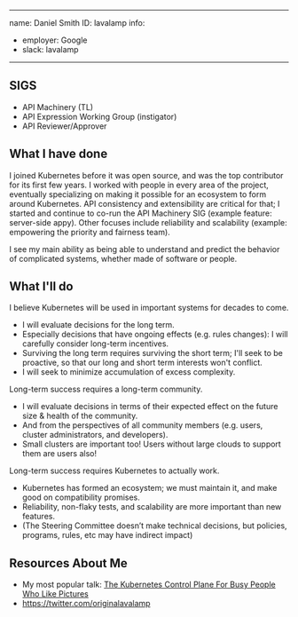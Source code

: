 
-------------------------------------------------------------
name: Daniel Smith
ID: lavalamp
info:
  - employer: Google
  - slack: lavalamp
-------------------------------------------------------------

## SIGS

- API Machinery (TL)
- API Expression Working Group (instigator) 
- API Reviewer/Approver

## What I have done

I joined Kubernetes before it was open source, and was the top contributor for its first few years.
I worked with people in every area of the project, eventually specializing on making it
possible for an ecosystem to form around Kubernetes. API consistency and extensibility are critical for
that; I started and continue to co-run the API Machinery SIG (example feature: server-side
appy). Other focuses include reliability and scalability (example: empowering the priority and fairness team). 

I see my main ability as being able to understand and predict the behavior of complicated systems, whether made of software or people.

## What I'll do

I believe Kubernetes will be used in important systems for decades to come.
- I will evaluate decisions for the long term.
- Especially decisions that have ongoing effects (e.g. rules changes): I will carefully consider long-term incentives.
- Surviving the long term requires surviving the short term; I'll seek to be proactive, so that our long and short term interests won't conflict.
- I will seek to minimize accumulation of excess complexity.

Long-term success requires a long-term community.
- I will evaluate decisions in terms of their expected effect on the future size & health of the community.
- And from the perspectives of all community members (e.g. users, cluster administrators, and developers).
- Small clusters are important too! Users without large clouds to support them are users also!

Long-term success requires Kubernetes to actually work.
- Kubernetes has formed an ecosystem; we must maintain it, and make good on compatibility promises.
- Reliability, non-flaky tests, and scalability are more important than new features.
- (The Steering Committee doesn’t make technical decisions, but policies, programs, rules, etc may have indirect impact)

## Resources About Me

- My most popular talk: [The Kubernetes Control Plane For Busy People Who Like Pictures](https://www.youtube.com/watch?v=zCXiXKMqnuE)
- https://twitter.com/originalavalamp

